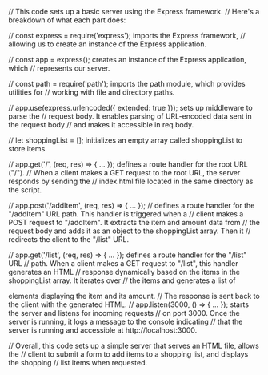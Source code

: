 // This code sets up a basic server using the Express framework. // Here's a breakdown of what each part does:

// const express = require('express'); imports the Express framework, // allowing us to create an instance of the Express application.

// const app = express(); creates an instance of the Express application, which // represents our server.

// const path = require('path'); imports the path module, which provides utilities for // working with file and directory paths.

// app.use(express.urlencoded({ extended: true })); sets up middleware to parse the // request body. It enables parsing of URL-encoded data sent in the request body // and makes it accessible in req.body.

// let shoppingList = []; initializes an empty array called shoppingList to store items.

// app.get('/', (req, res) => { ... }); defines a route handler for the root URL ("/"). // When a client makes a GET request to the root URL, the server responds by sending the // index.html file located in the same directory as the script.

// app.post('/addItem', (req, res) => { ... }); // defines a route handler for the "/addItem" URL path. This handler is triggered when a // client makes a POST request to "/addItem". It extracts the item and amount data from // the request body and adds it as an object to the shoppingList array. Then it // redirects the client to the "/list" URL.

// app.get('/list', (req, res) => { ... }); defines a route handler for the "/list" URL // path. When a client makes a GET request to "/list", this handler generates an HTML // response dynamically based on the items in the shoppingList array. It iterates over // the items and generates a list of

elements displaying the item and its amount. // The response is sent back to the client with the generated HTML.
// app.listen(3000, () => { ... }); starts the server and listens for incoming requests // on port 3000. Once the server is running, it logs a message to the console indicating // that the server is running and accessible at http://localhost:3000.

// Overall, this code sets up a simple server that serves an HTML file, allows the // client to submit a form to add items to a shopping list, and displays the shopping // list items when requested.
